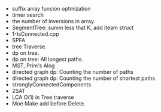 - suffix array funcion optmization
- tirner search
- the number of inversions in array.
- SegmentTree: summ less that K, add iteam struct
- 1-IsConnected.cpp
- SPFA
- tree Traverse.
- dp on tree.
- dp on tree: All longest paths.
- MST, Prim's Alog
- directed graph dp: Counting the number of paths
- directed graph dp: Counting the number of shortest paths
- stronglyConnectedComponents
- 2SAT
- LCA O(1) in Tree traverse
- Moe Make add before Delete.